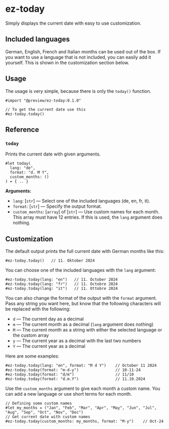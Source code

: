 # ez-today

Simply displays the current date with easy to use customization.

## Included languages

German, English, French and Italian months can be used out of the box. If you want to use a language that is not included, you can easily add it yourself. This is shown in the customization section below.

## Usage

The usage is very simple, because there is only the `today()` function.

```typ
#import "@preview/ez-today:0.1.0"

// To get the current date use this
#ez-today.today()
```

## Reference

### `today`

Prints the current date with given arguments.

```typ
#let today(
  lang: "de",
  format: "d. M Y",
  custom_months: ()
) = { .. }
```

**Arguments:**

- `lang`: [`str`] &mdash; Select one of the included languages (de, en, fr, it).
- `format`: [`str`] &mdash; Specify the output format.
- `custom_months`: [`array`] of [`str`] &mdash; Use custom names for each month. This array must have 12 entries. If this is used, the `lang` argument does nothing.

## Customization

The default output prints the full current date with German months like this:

```typ
#ez-today.today()   // 11. Oktober 2024
```

You can choose one of the included languages with the `lang` argument:

```typ
#ez-today.today(lang: "en")   // 11. October 2024
#ez-today.today(lang: "fr")   // 11. Octobre 2024
#ez-today.today(lang: "it")   // 11. Ottobre 2024
```

You can also change the format of the output with the `format` argument. Pass any string you want here, but know that the following characters will be replaced with the following:

- `d` &mdash; The current day as a decimal
- `m` &mdash; The current month as a decimal (`lang` argument does nothing)
- `M` &mdash; The current month as a string with either the selected language or the custom array
- `y` &mdash; The current year as a decimal with the last two numbers
- `Y` &mdash; The current year as a decimal

Here are some examples:

```typ
#ez-today.today(lang: "en", format: "M d Y")    // October 11 2024
#ez-today.today(format: "m-d-y")                // 10-11-24
#ez-today.today(format: "d/m")                  // 11/10
#ez-today.today(format: "d.m.Y")                // 11.10.2024
```

Use the `custom_months` argument to give each month a custom name. You can add a new language or use short terms for each month.

```typ
// Defining some custom names
#let my_months = ("Jan", "Feb", "Mar", "Apr", "May", "Jun", "Jul", "Aug", "Sep", "Oct", "Nov", "Dec")
// Get current date with custom names
#ez-today.today(custom_months: my_months, format: "M-y")    // Oct-24
```
